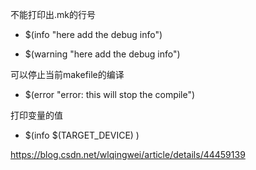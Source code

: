 不能打印出.mk的行号
* $(info "here add the debug info")

* $(warning "here add the debug info")

可以停止当前makefile的编译
* $(error "error: this will stop the compile")

打印变量的值
* $(info  $(TARGET_DEVICE) )

https://blog.csdn.net/wlqingwei/article/details/44459139